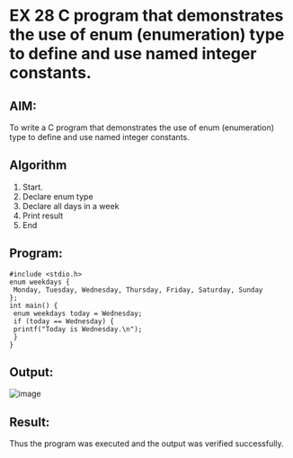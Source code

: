 # EX 28 C program that demonstrates the use of enum (enumeration) type to define and use named integer constants.

## AIM:
To write a C program that demonstrates the use of enum (enumeration) type to define and use named integer constants.

## Algorithm
1. Start.
2. Declare enum type
3. Declare all days in a week
4. Print result
5. End
      

## Program:
```
#include <stdio.h>
enum weekdays {
 Monday, Tuesday, Wednesday, Thursday, Friday, Saturday, Sunday
};
int main() {
 enum weekdays today = Wednesday;
 if (today == Wednesday) {
 printf("Today is Wednesday.\n");
 }
}

```

## Output:

![image](https://github.com/user-attachments/assets/1dd54455-cef4-4ee9-bc83-ff744f86961e)


## Result:
Thus the program was executed and the output was verified successfully.
